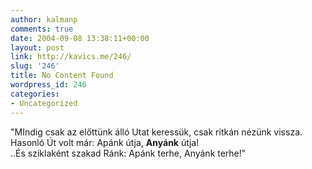 ```yaml
---
author: kalmanp
comments: true
date: 2004-09-08 13:38:11+00:00
layout: post
link: http://kavics.me/246/
slug: '246'
title: No Content Found
wordpress_id: 246
categories:
- Uncategorized
---
```


"MIndig csak az előttünk álló Utat keressük, csak ritkán nézünk vissza.  
Hasonló Út volt már: Apánk útja, **Anyánk** útja!  
..És sziklaként szakad Ránk: Apánk terhe, Anyánk terhe!"
